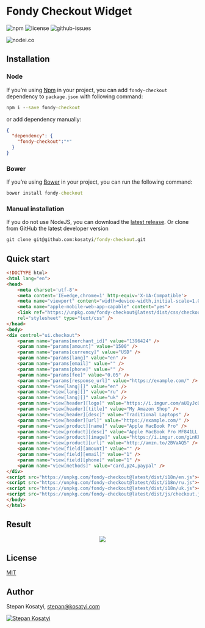 # Fondy Checkout Widget

![npm](https://img.shields.io/npm/v/fondy-checkout.svg) 
![license](https://img.shields.io/npm/l/fondy-checkout.svg) 
![github-issues](https://img.shields.io/github/issues/kosatyi/fondy-checkout.svg) 

![nodei.co](https://nodei.co/npm/fondy-checkout.png?downloads=true&downloadRank=true&stars=true)

## Installation

### Node

If you’re using [Npm](https://npmjs.com/) in your project, you can add `fondy-checkout` dependency to `package.json` 
with following command:

```cmd
npm i --save fondy-checkout
```

or add dependency manually:

```json
{
  "dependency": {
    "fondy-checkout":"*"
  }
}
```

### Bower

If you’re using [Bower](https://bower.io/) in your project, you can run the following command:

```cmd
bower install fondy-checkout
```

### Manual installation

If you do not use NodeJS, you can download the
[latest release](https://github.com/kosatyi/fondy-checkout/releases).
Or clone from GitHub the latest developer version
```cmd
git clone git@github.com:kosatyi/fondy-checkout.git
```


## Quick start

```html
<!DOCTYPE html>
<html lang="en">
<head>
    <meta charset='utf-8'>
    <meta content='IE=edge,chrome=1' http-equiv='X-UA-Compatible'>
    <meta name="viewport" content="width=device-width,initial-scale=1.0,user-scalable=no">
    <meta name="apple-mobile-web-app-capable" content="yes">
    <link ref="https://unpkg.com/fondy-checkout@latest/dist/css/checkout.css" 
    rel="stylesheet" type="text/css" />
</head>
<body>
<div control="ui.checkout">
    <param name="params[merchant_id]" value="1396424" />
    <param name="params[amount]" value="1500" />
    <param name="params[currency]" value="USD" />
    <param name="params[lang]" value="en" />
    <param name="params[email]" value="" />
    <param name="params[phone]" value="" />
    <param name="params[fee]" value="0.05" />
    <param name="params[response_url]" value="https://example.com/" />
    <param name="view[lang][]" value="en" />
    <param name="view[lang][]" value="ru" />
    <param name="view[lang][]" value="uk" />
    <param name="view[header][logo]" value="https://i.imgur.com/aUQyJcQ.png" />
    <param name="view[header][title]" value="My Amazon Shop" />
    <param name="view[header][desc]" value="Traditional Laptops" />
    <param name="view[header][url]" value="https://example.com/" />
    <param name="view[product][name]" value="Apple MacBook Pro" />
    <param name="view[product][desc]" value="Apple MacBook Pro MF841LL Laptop with Retina Display" />
    <param name="view[product][image]" value="https://i.imgur.com/gLnKFyt.png" />
    <param name="view[product][url]" value="http://amzn.to/2BVaAQ5" />
    <param name="view[field][amount]" value="" />
    <param name="view[field][email]" value="1" />
    <param name="view[field][phone]" value="1" />
    <param name="view[methods]" value="card,p24,paypal" />
</div>
<script src="https://unpkg.com/fondy-checkout@latest/dist/i18n/en.js"></script>
<script src="https://unpkg.com/fondy-checkout@latest/dist/i18n/ru.js"></script>
<script src="https://unpkg.com/fondy-checkout@latest/dist/i18n/uk.js"></script>
<script src="https://unpkg.com/fondy-checkout@latest/dist/js/checkout.js"></script>
</body>
</html>
```

## Result

<p align="center">
    <img src="https://i.imgur.com/AeQHnxH.png">
</p>

## License

[MIT](https://github.com/kosatyi/fondy-checkout/blob/HEAD/LICENSE)

## Author

Stepan Kosatyi, stepan@kosatyi.com

[![Stepan Kosatyi](https://img.shields.io/badge/stepan-kosatyi-purple.svg)](https://kosatyi.com/)
